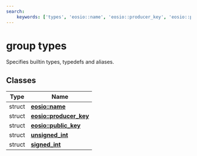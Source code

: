 ```yaml
---
search:
    keywords: ['types', 'eosio::name', 'eosio::producer_key', 'eosio::public_key', 'unsigned_int', 'signed_int']
---
```


# group types

Specifies builtin types, typedefs and aliases. 
## Classes

|Type|Name|
|-----|-----|
|struct|[**eosio::name**](structeosio_1_1name.md)|
|struct|[**eosio::producer\_key**](structeosio_1_1producer__key.md)|
|struct|[**eosio::public\_key**](structeosio_1_1public__key.md)|
|struct|[**unsigned\_int**](structunsigned__int.md)|
|struct|[**signed\_int**](structsigned__int.md)|


